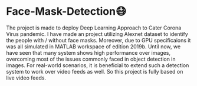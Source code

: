 # Face-Mask-Detection😷
The project is made to deploy Deep Learning Approach to Cater Corona Virus pandemic. I have made an project utilizing Alexnet dataset to identify the people with / without face masks. Moreover, due to GPU specificaions it was all simulated in MATLAB workspace of edition 2019b.
Until now, we have seen that many system shows high performance over images, overcoming most of the issues commonly faced in object detection in images. For real-world scenarios, it is beneficial to extend such a detection system to work over video feeds as well. So this project is fully based on live video feeds.
